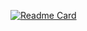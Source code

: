 [![Readme Card](https://github-readme-stats.vercel.app/api/pin/?username=CodeRTX&repo=HelloWorld)](https://github.com/CodeRTX/HelloWorld)
